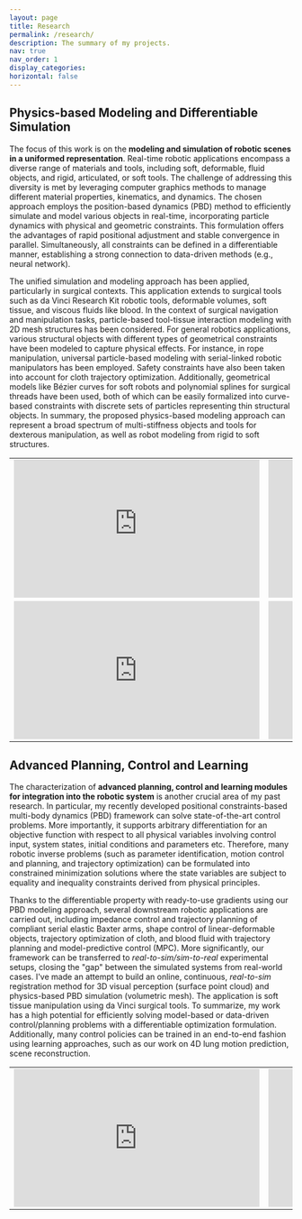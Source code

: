 ```yaml
---
layout: page
title: Research
permalink: /research/
description: The summary of my projects.
nav: true
nav_order: 1
display_categories: 
horizontal: false
---
```


## Physics-based Modeling and Differentiable Simulation
The focus of this work is on the **modeling and simulation of robotic scenes in a uniformed representation**. Real-time robotic applications encompass a diverse range of materials and tools, including soft, deformable, fluid objects, and rigid, articulated, or soft tools. The challenge of addressing this diversity is met by leveraging computer graphics methods to manage different material properties, kinematics, and dynamics. The chosen approach employs the position-based dynamics (PBD) method to efficiently simulate and model various objects in real-time, incorporating particle dynamics with physical and geometric constraints. This formulation offers the advantages of rapid positional adjustment and stable convergence in parallel. Simultaneously, all constraints can be defined in a differentiable manner, establishing a strong connection to data-driven methods (e.g., neural network).

The unified simulation and modeling approach has been applied, particularly in surgical contexts. This application extends to surgical tools such as da Vinci Research Kit robotic tools, deformable volumes, soft tissue, and viscous fluids like blood. In the context of surgical navigation and manipulation tasks, particle-based tool-tissue interaction modeling with 2D mesh structures has been considered. For general robotics applications, various structural objects with different types of geometrical constraints have been modeled to capture physical effects. For instance, in rope manipulation, universal particle-based modeling with serial-linked robotic manipulators has been employed. Safety constraints have also been taken into account for cloth trajectory optimization. Additionally, geometrical models like Bézier curves for soft robots and polynomial splines for surgical threads have been used, both of which can be easily formalized into curve-based constraints with discrete sets of particles representing thin structural objects. In summary, the proposed physics-based modeling approach can represent a broad spectrum of multi-stiffness objects and tools for dexterous manipulation, as well as robot modeling from rigid to soft structures.

<table width="876">
	<tr>
		<td width="438">
			<iframe width="437" height="245" src="https://www.youtube.com/watch?v=hTN-ttMhpcQ" title="YouTube video player" frameborder="0" allow="accelerometer; autoplay; clipboard-write; encrypted-media; gyroscope; picture-in-picture; web-share" allowfullscreen=""></iframe>
		</td>
		<td width="438">
			<iframe width="437" height="245" src="https://youtu.be/DxUhwZvWw-k" title="YouTube video player" frameborder="0" allow="accelerometer; autoplay; clipboard-write; encrypted-media; gyroscope; picture-in-picture; web-share" allowfullscreen=""></iframe>
		</td>
	</tr>
  <tr>
		<td width="438">
			<iframe width="437" height="245" src="https://youtu.be/fVEAxvItFmw" title="YouTube video player" frameborder="0" allow="accelerometer; autoplay; clipboard-write; encrypted-media; gyroscope; picture-in-picture; web-share" allowfullscreen=""></iframe>
		</td>
		<td width="438">
			<iframe width="437" height="245" src="https://www.youtube.com/watch?v=X_UPhL_TjTI" title="YouTube video player" frameborder="0" allow="accelerometer; autoplay; clipboard-write; encrypted-media; gyroscope; picture-in-picture; web-share" allowfullscreen=""></iframe>
		</td>
	</tr>
</table>


## Advanced Planning, Control and Learning
The characterization of **advanced planning, control and learning modules for integration into the robotic system** is another crucial area of my past research. In particular, my recently developed positional constraints-based multi-body dynamics (PBD) framework can solve state-of-the-art control problems. More importantly, it supports arbitrary differentiation for an objective function with respect to all physical variables involving control input, system states, initial conditions and parameters etc. Therefore, many robotic inverse problems (such as parameter identification, motion control and planning, and trajectory optimization) can be formulated into constrained minimization solutions where the state variables are subject to equality and inequality constraints derived from physical principles. 

Thanks to the differentiable property with ready-to-use gradients using our PBD modeling approach, several downstream robotic applications are carried out, including impedance control and trajectory planning of compliant serial elastic Baxter arms, shape control of linear-deformable objects, trajectory optimization of cloth, and blood fluid with trajectory planning and model-predictive control (MPC). More significantly, our framework can be transferred to *real-to-sim/sim-to-real* experimental setups, closing the "gap" between the simulated systems from real-world cases. I've made an attempt to build an online, continuous, *real-to-sim* registration method for 3D visual perception (surface point cloud) and physics-based PBD simulation (volumetric mesh). The application is soft tissue manipulation using da Vinci surgical tools. To summarize, my work has a high potential for efficiently solving model-based or data-driven control/planning problems with a differentiable optimization formulation. Additionally, many control policies can be trained in an end-to-end fashion using learning approaches, such as our work on 4D lung motion prediction, scene reconstruction.

<table width="876">
	<tr>
		<td width="438">
			<iframe width="437" height="245" src="https://youtu.be/RTl-egsjKvM" title="YouTube video player" frameborder="0" allow="accelerometer; autoplay; clipboard-write; encrypted-media; gyroscope; picture-in-picture; web-share" allowfullscreen=""></iframe>
		</td>
		<td width="438">
			<iframe width="437" height="245" src="https://www.youtube.com/watch?v=ytIRd9gfiQE" title="YouTube video player" frameborder="0" allow="accelerometer; autoplay; clipboard-write; encrypted-media; gyroscope; picture-in-picture; web-share" allowfullscreen=""></iframe>
		</td>
	</tr>
</table>